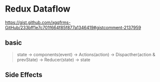 # Redux Dataflow




https://gist.github.com/xgqfrms-GitHub/233bff1e7c701f664f85f877a1346419#gistcomment-2137959





## basic

> state -> components(event) -> Actions(action) -> Dispacther(action & prevState) -> Reducer(state) -> state




## Side Effects





